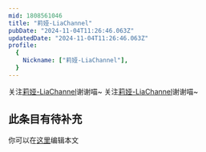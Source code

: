 ```yaml
---
mid: 1808561046
title: "莉娅-LiaChannel"
pubDate: "2024-11-04T11:26:46.063Z"
updatedDate: "2024-11-04T11:26:46.063Z"
profile:
  {
    Nickname: ["莉娅-LiaChannel"],
  }
---
```


关注[莉娅-LiaChannel](https://space.bilibili.com/1808561046)谢谢喵~ 关注[莉娅-LiaChannel](https://space.bilibili.com/1808561046)谢谢喵~

## 此条目有待补充
你可以在[这里](https://github.com/Yuhanawa/VTuber.ICU-Content/edit/master/v/莉娅-LiaChannel/index.md)编辑本文
